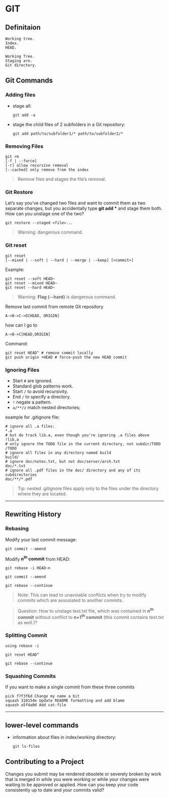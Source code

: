 # GIT

## Definitaion

    Working tree.
    Index.
    HEAD.

    Working Tree.
    Staging are.
    Git directory.

## Git Commands

### Adding files

- stage all:

  `git add -a`

- stage the child files of 2 subfolders in a Git repository:

  `git add path/to/subfolder1/* path/to/subfolder2/*`

### Removing Files

    git rm
    [-f | --force]
    [-r] allow recursive removal
    [--cached] only remove from the index

> Remove files and stages the file’s removal.

### Git Restore

Let’s say you’ve changed two files and want to commit them as two separate changes, but you accidentally type **git add \*** and stage them both. How can you unstage one of the two?

    git restore --staged <file>...

> Warning: dangerous command.

### Git reset

    git reset
    [--mixed | --soft | --hard | --merge | --keep] [<commit>]

Example:

    git reset --soft HEAD~
    git reset --mixed HEAD~
    git reset --hard HEAD~

> Warning: **Flag (--hard)** is dangerous command.

Remove last commit from remote Git repository

    A->B->C->D[HEAD, ORIGIN]

how can I go to

    A->B->C[HEAD,ORIGIN]

Command:

    git reset HEAD^ # remove commit locally
    git push origin +HEAD # force-push the new HEAD commit

### Ignoring Files

- Start `#` are ignored.
- Standard glob patterns work.
- Start `/` to avoid recursivity.
- End `/` to specify a directory.
- `!` negate a pattern.
- `a/**/z` match nested directories;

example for .gitignore file:

    # ignore all .a files:
    *.a
    # but do track lib.a, even though you're ignoring .a files above
    !lib.a
    # only ignore the TODO file in the current directory, not subdir/TODO
    /TODO
    # ignore all files in any directory named build
    build/
    # ignore doc/notes.txt, but not doc/server/arch.txt
    doc/*.txt
    # ignore all .pdf files in the doc/ directory and any of its subdirectories
    doc/**/*.pdf

> Tip: nested .gitignore files apply only to the files under the directory where they are located.

---

## Rewriting History

### Rebasing

Modify your last commit message:

    git commit --amend

Modify **n<sup>th</sup> commit** from HEAD:

    git rebase -i HEAD~n

    git commit --amend

    git rebase --continue

> Note: This can lead to unavoiable conflicts when try to modify commits which are assosiated to another commits.

> Question: How to unstage text.txt file, which was contained in **n<sup>th</sup> commit** without conflict to **n+1<sup>th</sup> commit** (this commit contains text.txt as well.)?

### Splitting Commit

    using rebase -i

    git reset HEAD^

    git rebase --continue

### Squashing Commits

If you want to make a single commit from these three commits

    pick f7f3f6d Change my name a bit
    squash 310154e Update README formatting and add blame
    squash a5f4a0d Add cat-file

---

## lower-level commands

- information about files in index/working directory:

  `git ls-files`

## Contributing to a Project

Changes you submit may be rendered obsolete or severely broken by work that is merged in while you were working or while your changes were waiting to be approved or applied. How can you keep your code consistently up to date and your commits valid?

```

```
